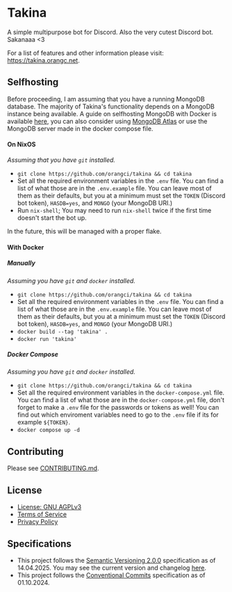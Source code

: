 # Takina
A simple multipurpose bot for Discord. Also the very cutest Discord bot. Sakanaaa <3

For a list of features and other information please visit: https://takina.orangc.net.

## Selfhosting
Before proceeding, I am assuming that you have a running MongoDB database. The majority of Takina's functionality depends on a MongoDB instance being available. A guide on selfhosting MongoDB with Docker is available [here](https://www.mongodb.com/docs/manual/tutorial/install-mongodb-community-with-docker/), you can also consider using [MongoDB Atlas](https://www.mongodb.com/products/platform/atlas-database) or use the MongoDB server made in the docker compose file.

#### On NixOS

*Assuming that you have `git` installed.*

- `git clone https://github.com/orangci/takina && cd takina`
- Set all the required environment variables in the `.env` file. You can find a list of what those are in the `.env.example` file. You can leave most of them as their defaults, but you at a minimum must set the `TOKEN` (Discord bot token), `HASDB=yes`, and  `MONGO` (your MongoDB URI.)
- Run `nix-shell`; You may need to run `nix-shell` twice if the first time doesn't start the bot up.

In the future, this will be managed with a proper flake.

#### With Docker

##### Manually

*Assuming you have `git` and `docker` installed.*

- `git clone https://github.com/orangci/takina && cd takina`
- Set all the required environment variables in the `.env` file. You can find a list of what those are in the `.env.example` file. You can leave most of them as their defaults, but you at a minimum must set the `TOKEN` (Discord bot token), `HASDB=yes`, and  `MONGO` (your MongoDB URI.)
- `docker build --tag 'takina' .`
- `docker run 'takina'`

##### Docker Compose

*Assuming you have `git` and `docker` installed.*

- `git clone https://github.com/orangci/takina && cd takina`
- Set all the required environment variables in the `docker-compose.yml` file. You can find a list of what those are in the `docker-compose.yml` file, don't forget to make a `.env` file for the passwords or tokens as well! You can find out which enviroment variables need to go to the `.env` file if its for example `${TOKEN}`.
- `docker compose up -d`

## Contributing
Please see [CONTRIBUTING.md](CONTRIBUTING.md).

## License
- [License: GNU AGPLv3](./LICENSE)
- [Terms of Service](https://takina.orangc.net/tos.html)
- [Privacy Policy](https://takina.orangc.net/privacy.html)

## Specifications
- This project follows the [Semantic Versioning 2.0.0](https://semver.org/) specification as of 14.04.2025. You may see the current version and changelog [here](./CHANGELOG.md).
- This project follows the [Conventional Commits](https://www.conventionalcommits.org/en/v1.0.0/) specification as of 01.10.2024.
<!-- note to self: count takina loc with: `git ls-files | grep '\.py$' | xargs wc -l | tail -n 1`, 8,431 as of 09.05.2025 -->